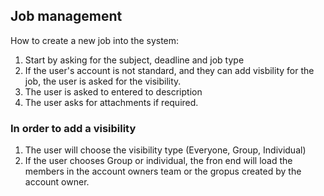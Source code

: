 ## Job management

How to create a new job into the system:

1. Start by asking for the subject, deadline and job type
2. If the user's account is not standard, and they can add visbility for the job, the user is asked for the visibility.
3. The user is asked to entered to description
4. The user asks for attachments if required.

### In order to add a visibility

1. The user will choose the visibility type (Everyone, Group, Individual)
2. If the user chooses Group or individual, the fron end will load the members in the account owners team or the gropus created by the account owner.
